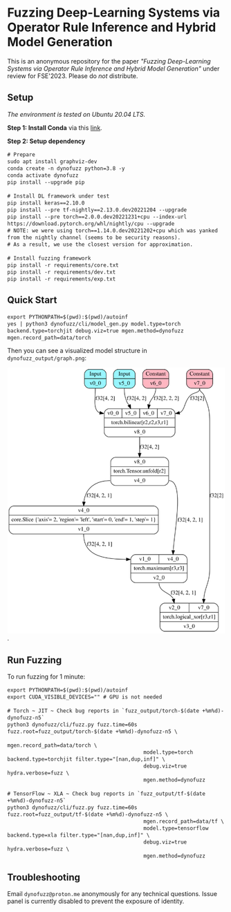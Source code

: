 # Fuzzing Deep-Learning Systems via Operator Rule Inference and Hybrid Model Generation

This is an anonymous repository for the paper *"Fuzzing Deep-Learning Systems via Operator Rule Inference and Hybrid Model Generation"* under review for FSE'2023. Please do *not* distribute.

## Setup

*The environment is tested on Ubuntu 20.04 LTS.*

**Step 1: Install Conda** via this [link](https://docs.conda.io/en/latest/miniconda.html).

**Step 2: Setup dependency**

```shell
# Prepare
sudo apt install graphviz-dev
conda create -n dynofuzz python=3.8 -y
conda activate dynofuzz
pip install --upgrade pip

# Install DL framework under test
pip install keras==2.10.0
pip install --pre tf-nightly==2.13.0.dev20221204 --upgrade
pip install --pre torch==2.0.0.dev20221231+cpu --index-url https://download.pytorch.org/whl/nightly/cpu --upgrade
# NOTE: we were using torch==1.14.0.dev20221202+cpu which was yanked from the nightly channel (seems to be security reasons).
# As a result, we use the closest version for approximation.

# Install fuzzing framework
pip install -r requirements/core.txt
pip install -r requirements/dev.txt
pip install -r requirements/exp.txt
```

## Quick Start

```shell
export PYTHONPATH=$(pwd):$(pwd)/autoinf
yes | python3 dynofuzz/cli/model_gen.py model.type=torch backend.type=torchjit debug.viz=true mgen.method=dynofuzz mgen.record_path=data/torch
```

Then you can see a visualized model structure in `dynofuzz_output/graph.png`:

![](gallary/graph.svg).

## Run Fuzzing

To run fuzzing for 1 minute:

```shell
export PYTHONPATH=$(pwd):$(pwd)/autoinf
export CUDA_VISIBLE_DEVICES="" # GPU is not needed

# Torch ~ JIT ~ Check bug reports in `fuzz_output/torch-$(date +%m%d)-dynofuzz-n5`
python3 dynofuzz/cli/fuzz.py fuzz.time=60s fuzz.root=fuzz_output/torch-$(date +%m%d)-dynofuzz-n5 \
                                            mgen.record_path=data/torch \
                                            model.type=torch backend.type=torchjit filter.type="[nan,dup,inf]" \
                                            debug.viz=true hydra.verbose=fuzz \
                                            mgen.method=dynofuzz

# TensorFlow ~ XLA ~ Check bug reports in `fuzz_output/tf-$(date +%m%d)-dynofuzz-n5`
python3 dynofuzz/cli/fuzz.py fuzz.time=60s fuzz.root=fuzz_output/tf-$(date +%m%d)-dynofuzz-n5 \
                                            mgen.record_path=data/tf \
                                            model.type=tensorflow backend.type=xla filter.type="[nan,dup,inf]" \
                                            debug.viz=true hydra.verbose=fuzz \
                                            mgen.method=dynofuzz
```



## Troubleshooting

Email `dynofuzz@proton.me` anonymously for any technical questions. Issue panel is currently disabled to prevent the exposure of identity.
